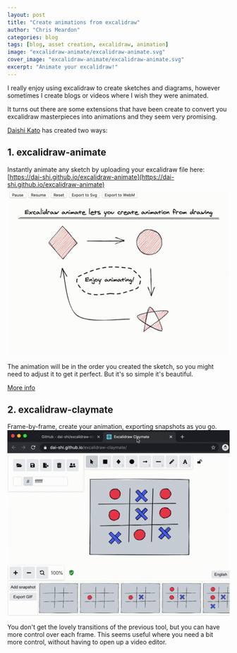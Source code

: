 ```yaml
---
layout: post
title: "Create animations from excalidraw"
author: "Chris Meardon"
categories: blog
tags: [blog, asset creation, excalidraw, animation]
image: "excalidraw-animate/excalidraw-animate.svg"
cover_image: "excalidraw-animate/excalidraw-animate.svg"
excerpt: "Animate your excalidraw!"
---
```


I really enjoy using excalidraw to create sketches and diagrams, however sometimes I create blogs or videos where I wish they were animated.

It turns out there are some extensions that have been create to convert you excalidraw masterpieces into animations and they seem very promising.

[Daishi Kato](https://github.com/dai-shi) has created two ways:

## 1. excalidraw-animate

Instantly animate any sketch by uploading your excalidraw file here: [https://dai-shi.github.io/excalidraw-animate](https://dai-shi.github.io/excalidraw-animate)
![demo](/assets/img/excalidraw-animate/83698750-332ca080-a63d-11ea-9845-d2442e9b4305.gif)

The animation will be in the order you created the sketch, so you might need to adjust it to get it perfect. But it's so simple it's beautiful.

[More info](https://github.com/dai-shi/excalidraw-animate)

## 2. excalidraw-claymate

Frame-by-frame, create your animation, exporting snapshots as you go.
![demo-claymate](/assets/img/excalidraw-animate/84717128-eedfbf80-afaf-11ea-82e4-d4c601136b9a.gif)

You don't get the lovely transitions of the previous tool, but you can have more control over each frame. This seems useful where you need a bit more control, without having to open up a video editor.

